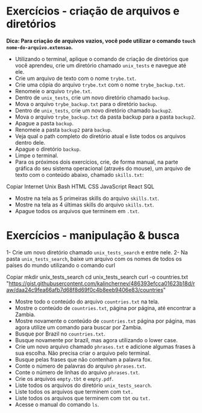 # Exercícios - criação de arquivos e diretórios
**Dica: Para criação de arquivos vazios, você pode utilizar o comando `touch nome-do-arquivo.extensao`.**

- Utilizando o terminal, aplique o comando de criação de diretórios que você aprendeu, crie um diretório chamado `unix_tests` e navegue até ele.
- Crie um arquivo de texto com o nome `trybe.txt`.
- Crie uma cópia do arquivo `trybe.txt` com o nome `trybe_backup.txt`.
- Renomeie o arquivo `trybe.txt`.
- Dentro de `unix_tests`, crie um novo diretório chamado `backup`.
- Mova o arquivo `trybe_backup.txt` para o diretório `backup`.
- Dentro de `unix_tests`, crie um novo diretório chamado `backup2`.
- Mova o arquivo `trybe_backup.txt` da pasta backup para a pasta `backup2`.
- Apague a pasta `backup`.
- Renomeie a pasta `backup2` para `backup`.
- Veja qual o path completo do diretório atual e liste todos os arquivos dentro dele.
- Apague o diretório `backup`.
- Limpe o terminal.
- Para os próximos dois exercícios, crie, de forma manual, na parte gráfica do seu sistema operacional (através do mouse), um arquivo de texto com o conteúdo abaixo, chamado `skills.txt`:

Copiar
Internet
Unix
Bash
HTML
CSS
JavaScript
React
SQL

- Mostre na tela as 5 primeiras skills do arquivo `skills.txt`.
- Mostre na tela as 4 últimas skills do arquivo `skills.txt`.
- Apague todos os arquivos que terminem em `.txt`.


# Exercícios - manipulação & busca

1- Crie um novo diretório chamado `unix_tests_search` e entre nele. 2- Na pasta `unix_tests_search`, baixe um arquivo com os nomes de todos os países do mundo utilizando o comando curl

Copiar
mkdir unix_tests_search
cd unix_tests_search
curl -o countries.txt "https://gist.githubusercontent.com/kalinchernev/486393efcca01623b18d/raw/daa24c9fea66afb7d68f8d69f0c4b8eeb9406e83/countries"


- Mostre todo o conteúdo do arquivo `countries.txt` na tela.
- Mostre o conteúdo de `countries.txt`, página por página, até encontrar a Zambia.
- Mostre novamente o conteúdo de `countries.txt` página por página, mas agora utilize um comando para buscar por Zambia.
- Busque por Brazil no `countries.txt`.
- Busque novamente por brazil, mas agora utilizando o lower case.
- Crie um novo arquivo chamado `phrases.txt` e adicione algumas frases à sua escolha. Não precisa criar o arquivo pelo terminal.
- Busque pelas frases que não contenham a palavra fox.
- Conte o número de palavras do arquivo `phrases.txt`.
- Conte o número de linhas do arquivo `phrases.txt`.
- Crie os arquivos `empty.tbt` e `empty.pdf`.
- Liste todos os arquivos do diretório `unix_tests_search`.
- Liste todos os arquivos que terminem com `txt.`
- Liste todos os arquivos que terminem com `tbt` ou `txt.`
- Acesse o manual do comando `ls`.